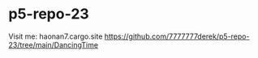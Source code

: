 # p5-repo-23
Visit me: haonan7.cargo.site
https://github.com/7777777derek/p5-repo-23/tree/main/DancingTime
